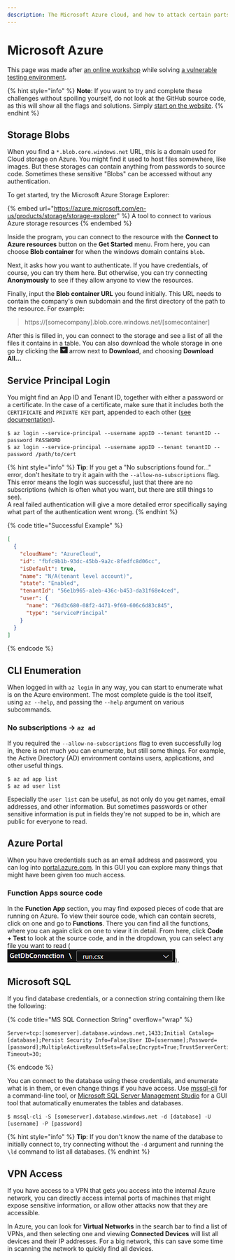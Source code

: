 ```yaml
---
description: The Microsoft Azure cloud, and how to attack certain parts of it
---
```


# Microsoft Azure

This page was made after [an online workshop](https://www.youtube.com/watch?v=9rKitQ4iYAo) while solving [a vulnerable testing environment](https://github.com/SecuraBV/brokenbydesign-azure).&#x20;

{% hint style="info" %}
**Note**: If you want to try and complete these challenges without spoiling yourself, do not look at the GitHub source code, as this will show all the flags and solutions. Simply [start on the website](https://www.brokenazure.cloud/).&#x20;
{% endhint %}

## Storage Blobs

When you find a `*.blob.core.windows.net` URL, this is a domain used for Cloud storage on Azure. You might find it used to host files somewhere, like images. But these storages can contain anything from passwords to source code. Sometimes these sensitive "Blobs" can be accessed without any authentication.&#x20;

To get started, try the Microsoft Azure Storage Explorer:

{% embed url="https://azure.microsoft.com/en-us/products/storage/storage-explorer" %}
A tool to connect to various Azure storage resources
{% endembed %}

Inside the program, you can connect to the resource with the **Connect to Azure resources** button on the **Get Started** menu. From here, you can choose **Blob container** for when the windows domain contains `blob`**.**&#x20;

Next, it asks how you want to authenticate. If you have credentials, of course, you can try them here. But otherwise, you can try connecting **Anonymously** to see if they allow anyone to view the resources.&#x20;

Finally, input the **Blob container URL** you found initially. This URL needs to contain the company's own subdomain and the first directory of the path to the resource. For example:

> https://\[somecompany].blob.core.windows.net/\[somecontainer]

After this is filled in, you can connect to the storage and see a list of all the files it contains in a table. You can also download the whole storage in one go by clicking the ![](<../.gitbook/assets/image (20).png>) arrow next to **Download**, and choosing **Download All...**

## Service Principal Login

You might find an App ID and Tenant ID, together with either a password or a certificate. In the case of a certificate, make sure that it includes both the `CERTIFICATE` and `PRIVATE KEY` part, appended to each other ([see documentation](https://learn.microsoft.com/en-us/cli/azure/authenticate-azure-cli#sign-in-with-a-service-principal)).

```shell-session
$ az login --service-principal --username appID --tenant tenantID --password PASSWORD
$ az login --service-principal --username appID --tenant tenantID --password /path/to/cert
```

{% hint style="info" %}
**Tip**: If you get a "No subscriptions found for..." error, don't hesitate to try it again with the `--allow-no-subscriptions` flag. This error means the login was successful, just that there are no subscriptions (which is often what you want, but there are still things to see). \
A real failed authentication will give a more detailed error specifically saying what part of the authentication went wrong.&#x20;
{% endhint %}

{% code title="Successful Example" %}
```json
[
  {
    "cloudName": "AzureCloud",
    "id": "fbfc9b1b-93dc-45bb-9a2c-8fedfc8d06cc",
    "isDefault": true,
    "name": "N/A(tenant level account)",
    "state": "Enabled",
    "tenantId": "56e1b965-a1eb-436c-b453-da31f68e4ced",
    "user": {
      "name": "76d3c680-08f2-4471-9f60-606c6d83c845",
      "type": "servicePrincipal"
    }
  }
]
```
{% endcode %}

## CLI Enumeration

When logged in with `az login` in any way, you can start to enumerate what is on the Azure environment. The most complete guide is the tool itself, using `az --help`, and passing the `--help` argument on various subcommands.&#x20;

### No subscriptions -> `az ad`

If you required the `--allow-no-subscriptions` flag to even successfully log in, there is not much you can enumerate, but still some things. For example, the Active Directory (AD) environment contains users, applications, and other useful things.&#x20;

```shell-session
$ az ad app list
$ az ad user list
```

Especially the `user list` can be useful, as not only do you get names, email addresses, and other information. But sometimes passwords or other sensitive information is put in fields they're not supped to be in, which are public for everyone to read.&#x20;

## Azure Portal

When you have credentials such as an email address and password, you can log into [portal.azure.com](https://portal.azure.com/). In this GUI you can explore many things that might have been given too much access.&#x20;

### Function Apps source code

In the **Function App** section, you may find exposed pieces of code that are running on Azure. To view their source code, which can contain secrets, click on one and go to **Functions**. There you can find all the functions, where you can again click on one to view it in detail. From here, click **Code + Test** to look at the source code, and in the dropdown, you can select any file you want to read (![](<../.gitbook/assets/image (11).png>)).

## Microsoft SQL

If you find database credentials, or a connection string containing them like the following:

{% code title="MS SQL Connection String" overflow="wrap" %}
```
Server=tcp:[someserver].database.windows.net,1433;Initial Catalog=[database];Persist Security Info=False;User ID=[username];Password=[password];MultipleActiveResultSets=False;Encrypt=True;TrustServerCertificate=False;Connection Timeout=30;
```
{% endcode %}

You can connect to the database using these credentials, and enumerate what is in them, or even change things if you have access. Use [mssql-cli](https://github.com/dbcli/mssql-cli) for a command-line tool, or [Microsoft SQL Server Management Studio](https://learn.microsoft.com/en-us/sql/ssms/download-sql-server-management-studio-ssms?view=sql-server-ver16) for a GUI tool that automatically enumerates the tables and databases.&#x20;

```shell-session
$ mssql-cli -S [someserver].database.windows.net -d [database] -U [username] -P [password]
```

{% hint style="info" %}
**Tip**: If you don't know the name of the database to initially connect to, try connecting without the `-d` argument and running the `\ld` command to list all databases.&#x20;
{% endhint %}

## VPN Access

If you have access to a VPN that gets you access into the internal Azure network, you can directly access internal ports of machines that might expose sensitive information, or allow other attacks now that they are accessible.&#x20;

In Azure, you can look for **Virtual Networks** in the search bar to find a list of VPNs, and then selecting one and viewing **Connected Devices** will list all devices and their IP addresses. For a big network, this can save some time in scanning the network to quickly find all devices.&#x20;
